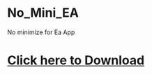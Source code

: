 # No_Mini_EA
No minimize for Ea App
<br>
# <a href="https://github.com/DeluxPanda/No_Mini_EA/releases/download/No_Mini_EA/No.Mini.EA.1.1.rar">Click here to Download</a>
